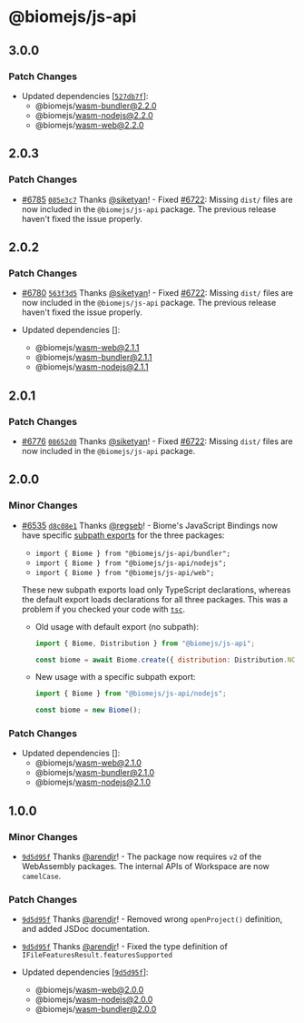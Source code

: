 # @biomejs/js-api

## 3.0.0

### Patch Changes

- Updated dependencies [[`527db7f`](https://github.com/biomejs/biome/commit/527db7f7c142f8c95c6d4513603530220a4cc95c)]:
  - @biomejs/wasm-bundler@2.2.0
  - @biomejs/wasm-nodejs@2.2.0
  - @biomejs/wasm-web@2.2.0

## 2.0.3

### Patch Changes

- [#6785](https://github.com/biomejs/biome/pull/6785) [`085e3c7`](https://github.com/biomejs/biome/commit/085e3c756344c92adbf69d5270b93402ff9713e8) Thanks [@siketyan](https://github.com/siketyan)! - Fixed [#6722](https://github.com/biomejs/biome/issues/6772): Missing `dist/` files are now included in the `@biomejs/js-api` package. The previous release haven't fixed the issue properly.

## 2.0.2

### Patch Changes

- [#6780](https://github.com/biomejs/biome/pull/6780) [`563f3d5`](https://github.com/biomejs/biome/commit/563f3d5fbcfb220bf5c2a386be385a42d2a7069c) Thanks [@siketyan](https://github.com/siketyan)! - Fixed [#6722](https://github.com/biomejs/biome/issues/6772): Missing `dist/` files are now included in the `@biomejs/js-api` package. The previous release haven't fixed the issue properly.

- Updated dependencies []:
  - @biomejs/wasm-web@2.1.1
  - @biomejs/wasm-bundler@2.1.1
  - @biomejs/wasm-nodejs@2.1.1

## 2.0.1

### Patch Changes

- [#6776](https://github.com/biomejs/biome/pull/6776) [`08652d0`](https://github.com/biomejs/biome/commit/08652d0dfd34f84759597dc7f613cc260e362ee9) Thanks [@siketyan](https://github.com/siketyan)! - Fixed [#6722](https://github.com/biomejs/biome/issues/6772): Missing `dist/` files are now included in the `@biomejs/js-api` package.

## 2.0.0

### Minor Changes

- [#6535](https://github.com/biomejs/biome/pull/6535) [`d8c08e1`](https://github.com/biomejs/biome/commit/d8c08e1691a1b64cf48e86bd490bfe1485df3fa1) Thanks [@regseb](https://github.com/regseb)! - Biome's JavaScript Bindings now have specific [subpath exports](https://nodejs.org/api/packages.html#subpath-exports) for the three packages:
  - `import { Biome } from "@biomejs/js-api/bundler";`
  - `import { Biome } from "@biomejs/js-api/nodejs";`
  - `import { Biome } from "@biomejs/js-api/web";`

  These new subpath exports load only TypeScript declarations, whereas the default export loads declarations for all three packages. This was a problem if you checked your code with [`tsc`](https://www.typescriptlang.org/docs/handbook/compiler-options.html).
  - Old usage with default export (no subpath):

    ```js
    import { Biome, Distribution } from "@biomejs/js-api";

    const biome = await Biome.create({ distribution: Distribution.NODE });
    ```

  - New usage with a specific subpath export:

    ```js
    import { Biome } from "@biomejs/js-api/nodejs";

    const biome = new Biome();
    ```

### Patch Changes

- Updated dependencies []:
  - @biomejs/wasm-web@2.1.0
  - @biomejs/wasm-bundler@2.1.0
  - @biomejs/wasm-nodejs@2.1.0

## 1.0.0

### Minor Changes

- [`9d5d95f`](https://github.com/biomejs/biome/commit/9d5d95fffd5734522c8911db18c6d16ee6a96756) Thanks [@arendjr](https://github.com/arendjr)! - The package now requires `v2` of the WebAssembly packages. The internal APIs of Workspace are now `camelCase`.

### Patch Changes

- [`9d5d95f`](https://github.com/biomejs/biome/commit/9d5d95fffd5734522c8911db18c6d16ee6a96756) Thanks [@arendjr](https://github.com/arendjr)! - Removed wrong `openProject()` definition, and added JSDoc documentation.

- [`9d5d95f`](https://github.com/biomejs/biome/commit/9d5d95fffd5734522c8911db18c6d16ee6a96756) Thanks [@arendjr](https://github.com/arendjr)! - Fixed the type definition of `IFileFeaturesResult.featuresSupported`

- Updated dependencies [[`9d5d95f`](https://github.com/biomejs/biome/commit/9d5d95fffd5734522c8911db18c6d16ee6a96756)]:
  - @biomejs/wasm-web@2.0.0
  - @biomejs/wasm-nodejs@2.0.0
  - @biomejs/wasm-bundler@2.0.0
